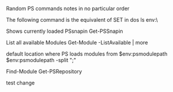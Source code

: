 Random PS commands notes in no particular order

The following command is the equivalent of SET in dos
    ls env:\

Shows currently loaded PSsnapin 
    Get-PSSnapin

List all available Modules
    Get-Module -ListAvailable | more


default location where PS loads modules from
    $env:psmodulepath
    $env:psmodulepath -split ";"

Find-Module
Get-PSRepository

test change